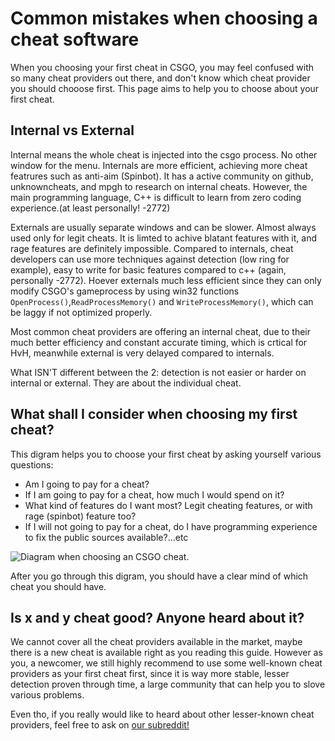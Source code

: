 # Common mistakes when choosing a cheat software

When you choosing your first cheat in CSGO, you may feel confused with so many cheat providers out there, and don't know which cheat provider you should chooose first. This page aims to help you to choose about your first cheat.
 
## Internal vs External
Internal means the whole cheat is injected into the csgo process. No other window for the menu. Internals are more efficient, achieving more cheat featrures such as anti-aim (Spinbot). It has a active community on github, unknowncheats, and mpgh to research on internal cheats. However, the main programming language, C++ is difficult to learn from zero coding experience.(at least personally! -2772)

Externals are usually separate windows and can be slower. Almost always used only for legit cheats. It is limted to achive blatant features with it, and rage features are  definitely impossible. Compared to internals, cheat developers can use more techniques against detection (low ring for example), easy to write for basic features compared to c++ (again, personally -2772). Hoever externals much less efficient since they can only modify CSGO's gameprocess by using win32 functions `OpenProcess()`,`ReadProcessMemory()` and `WriteProcessMemory()`, which can be laggy if not optimized properly.

Most common cheat providers are offering an internal cheat, due to their much better efficiency and constant accurate timing, which is crtical for HvH, meanwhile external is very delayed compared to internals.

What ISN'T different between the 2: detection is not easier or harder on internal or external. They are about the individual cheat.

## What shall I consider when choosing my first cheat? 

This digram helps you to choose your first cheat by asking yourself various questions:
* Am I going to pay for a cheat?
* If I am going to pay for a cheat, how much I would spend on it?
* What kind of features do I want most? Legit cheating features, or with rage (spinbot) feature too?
* If I will not going to pay for a cheat, do I have programming experience to fix the public sources available?...etc

![Diagram when choosing an CSGO cheat.](https://i.imgur.com/st4IqSi.png)

After you go through this digram, you should have a clear mind of which cheat you should have.

## Is x and y cheat good? Anyone heard about it?
We cannot cover all the cheat providers available in the market, maybe there is a new cheat is available right as you reading this guide. However as you, a newcomer, we still highly recommend to use some well-known cheat providers as your first cheat first, since it is way more stable, lesser detection proven through time, a large community that can help you to slove various problems. 

Even tho, if you really would like to heard about other lesser-known cheat providers, feel free to ask on [our subreddit!](https://www.reddit.com/r/Csgohacks/)




